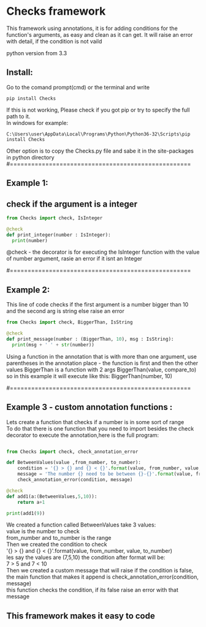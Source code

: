 # Checks framework

This framework using annotations, it is for adding
conditions for the function's arguments, as easy
and clean as it can get.
It will raise an error with detail,
if the condition is not vaild

python version from 3.3  
## Install:
Go to the comand prompt(cmd) or the terminal and write  
```
pip install Checks
```
If this is not working, Please check if you got pip or try
to specify the full path to it.    
In windows for example:  
```
C:\Users\user\AppData\Local\Programs\Python\Python36-32\Scripts\pip install Checks
```
Other option is to copy the Checks.py file and sabe it in the site-packages in python
directory
#===================================================

## Example 1:
## check if the argument is a integer
```python
from Checks import check, IsInteger

@check
def print_integer(number : IsInteger):
  print(number)
```
@check - the decorator is for executing
the IsInteger function with the value of number
argument, rasie an error if it isnt an Integer  

#===================================================

## Example 2:
This line of code checks if the first argument is a number bigger than 10  
and the second arg is string else raise an error  
```python
from Checks import check, BiggerThan, IsString

@check
def print_message(number : (BiggerThan, 10), msg : IsString):
  print(msg + ' ' + str(number))
```
Using a function in the annotation that is with more than one
argument, use parentheses in the annotation place - 
the function is first and then the other values
BiggerThan is a function with 2 args BiggerThan(value, compare_to)
so in this example it will execute like this: BiggerThan(number, 10)

#===================================================

## Example 3 - custom annotation functions :
Lets create a function that checks if a number is in some sort of range  
To do that there is one function that you need to import besides the check
decorator to execute the annotation,here is the full program:
```python

from Checks import check, check_annotation_error

def BetweenValues(value ,from_number, to_number):  
    condition = '{} > {} and {} < {}'.format(value, from_number, value, to_number)  
    message = 'The number {} need to be between {}-{}'.format(value, from_number, to_number)  
    check_annotation_error(condition, message)  

@check
def add1(a:(BetweenValues,5,10)):
    return a+1

print(add1(9))
```
We created a function called BetweenValues take 3 values:  
value is the number to check  
from_number and to_number is the range  
Then we created the condition to check  
'{} > {} and {} < {}'.format(value, from_number, value, to_number)  
les say the values are (7,5,10) the condition after format will be:  
7 > 5 and 7 < 10  
Then we created a custom message that will raise if the condition is false, 
the main function that makes it append is check_annotation_error(condition, message)  
this function checks the condition, if its false raise an error with that message  

## This framework makes it easy to code
